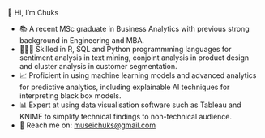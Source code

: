 👋 Hi, I’m Chuks
- 📚 A recent MSc graduate in Business Analytics with previous strong background in Engineering and MBA.
- 👨🏻‍💻 Skilled in R, SQL and Python programmming languages for sentiment analysis in text mining, conjoint analysis in product design and cluster analysis in customer segmentation.
- 📈 Proficient in using machine learning models and advanced analytics for predictive analytics, including explainable AI techniques for interpreting black box models.
- 📊 Expert at using data visualisation software such as Tableau and KNIME to simplify technical findings to non-technical audience.
- 📧 Reach me on: museichuks@gmail.com

<!---
Chukwuekwu-Musei/Chukwuekwu-Musei is a ✨ special ✨ repository because its `README.md` (this file) appears on your GitHub profile.
You can click the Preview link to take a look at your changes.
--->
